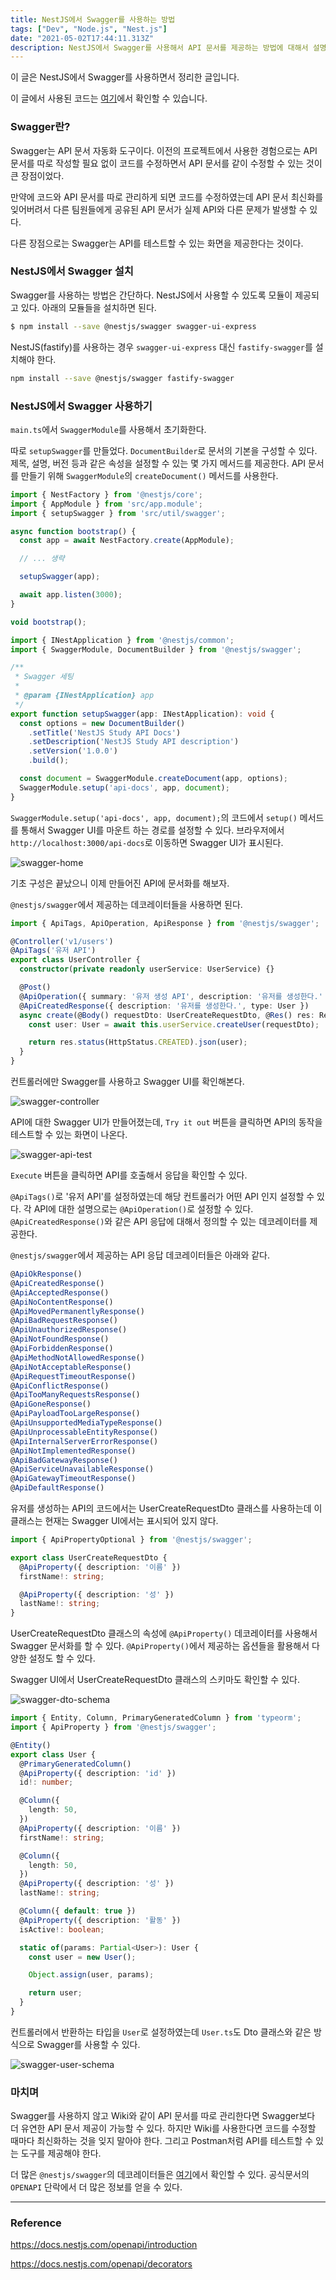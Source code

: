 ```yaml
---
title: NestJS에서 Swagger를 사용하는 방법
tags: ["Dev", "Node.js", "Nest.js"]
date: "2021-05-02T17:44:11.313Z"
description: NestJS에서 Swagger를 사용해서 API 문서를 제공하는 방법에 대해서 설명합니다.
---
```


이 글은 NestJS에서 Swagger를 사용하면서 정리한 글입니다.

이 글에서 사용된 코드는 [여기](https://github.com/JHyeok/nestjs-api-example)에서 확인할 수 있습니다.

### Swagger란?

Swagger는 API 문서 자동화 도구이다. 이전의 프로젝트에서 사용한 경험으로는 API 문서를 따로 작성할 필요 없이 코드를 수정하면서 API 문서를 같이 수정할 수 있는 것이 큰 장점이었다.

만약에 코드와 API 문서를 따로 관리하게 되면 코드를 수정하였는데 API 문서 최신화를 잊어버려서 다른 팀원들에게 공유된 API 문서가 실제 API와 다른 문제가 발생할 수 있다.

다른 장점으로는 Swagger는 API를 테스트할 수 있는 화면을 제공한다는 것이다.

### NestJS에서 Swagger 설치

Swagger를 사용하는 방법은 간단하다. NestJS에서 사용할 수 있도록 모듈이 제공되고 있다. 아래의 모듈들을 설치하면 된다.

```bash
$ npm install --save @nestjs/swagger swagger-ui-express
```

NestJS(fastify)를 사용하는 경우 `swagger-ui-express` 대신 `fastify-swagger`를 설치해야 한다.

```bash
npm install --save @nestjs/swagger fastify-swagger
```

### NestJS에서 Swagger 사용하기

`main.ts`에서 `SwaggerModule`를 사용해서 초기화한다.

따로 `setupSwagger`를 만들었다. `DocumentBuilder`로 문서의 기본을 구성할 수 있다. 제목, 설명, 버전 등과 같은 속성을 설정할 수 있는 몇 가지 메서드를 제공한다. API 문서를 만들기 위해 `SwaggerModule`의 `createDocument()` 메서드를 사용한다.

```typescript
import { NestFactory } from '@nestjs/core';
import { AppModule } from 'src/app.module';
import { setupSwagger } from 'src/util/swagger';

async function bootstrap() {
  const app = await NestFactory.create(AppModule);

  // ... 생략

  setupSwagger(app);

  await app.listen(3000);
}

void bootstrap();
```

```typescript
import { INestApplication } from '@nestjs/common';
import { SwaggerModule, DocumentBuilder } from '@nestjs/swagger';

/**
 * Swagger 세팅
 *
 * @param {INestApplication} app
 */
export function setupSwagger(app: INestApplication): void {
  const options = new DocumentBuilder()
    .setTitle('NestJS Study API Docs')
    .setDescription('NestJS Study API description')
    .setVersion('1.0.0')
    .build();

  const document = SwaggerModule.createDocument(app, options);
  SwaggerModule.setup('api-docs', app, document);
}
```

`SwaggerModule.setup('api-docs', app, document);`의 코드에서 `setup()` 메서드를 통해서 Swagger UI를 마운트 하는 경로를 설정할 수 있다. 브라우저에서 `http://localhost:3000/api-docs`로 이동하면 Swagger UI가 표시된다.

![swagger-home](./swagger-home.png)

기초 구성은 끝났으니 이제 만들어진 API에 문서화를 해보자.

`@nestjs/swagger`에서 제공하는 데코레이터들을 사용하면 된다.

```typescript 
import { ApiTags, ApiOperation, ApiResponse } from '@nestjs/swagger';

@Controller('v1/users')
@ApiTags('유저 API')
export class UserController {
  constructor(private readonly userService: UserService) {}

  @Post()
  @ApiOperation({ summary: '유저 생성 API', description: '유저를 생성한다.' })
  @ApiCreatedResponse({ description: '유저를 생성한다.', type: User })
  async create(@Body() requestDto: UserCreateRequestDto, @Res() res: Response) {
    const user: User = await this.userService.createUser(requestDto);

    return res.status(HttpStatus.CREATED).json(user);
  }
}
```

컨트롤러에만 Swagger를 사용하고 Swagger UI를 확인해본다.

![swagger-controller](./swagger-controller.png)

API에 대한 Swagger UI가 만들어졌는데, `Try it out` 버튼을 클릭하면 API의 동작을 테스트할 수 있는 화면이 나온다.

![swagger-api-test](./swagger-api-test.png)

`Execute` 버튼을 클릭하면 API를 호출해서 응답을 확인할 수 있다.

`@ApiTags()`로 '유저 API'를 설정하였는데 해당 컨트롤러가 어떤 API 인지 설정할 수 있다. 각 API에 대한 설명으로는 `@ApiOperation()`로 설정할 수 있다. `@ApiCreatedResponse()`와 같은 API 응답에 대해서 정의할 수 있는 데코레이터를 제공한다.

`@nestjs/swagger`에서 제공하는 API 응답 데코레이터들은 아래와 같다.

```typescript
@ApiOkResponse()
@ApiCreatedResponse()
@ApiAcceptedResponse()
@ApiNoContentResponse()
@ApiMovedPermanentlyResponse()
@ApiBadRequestResponse()
@ApiUnauthorizedResponse()
@ApiNotFoundResponse()
@ApiForbiddenResponse()
@ApiMethodNotAllowedResponse()
@ApiNotAcceptableResponse()
@ApiRequestTimeoutResponse()
@ApiConflictResponse()
@ApiTooManyRequestsResponse()
@ApiGoneResponse()
@ApiPayloadTooLargeResponse()
@ApiUnsupportedMediaTypeResponse()
@ApiUnprocessableEntityResponse()
@ApiInternalServerErrorResponse()
@ApiNotImplementedResponse()
@ApiBadGatewayResponse()
@ApiServiceUnavailableResponse()
@ApiGatewayTimeoutResponse()
@ApiDefaultResponse()
```

유저를 생성하는 API의 코드에서는 UserCreateRequestDto 클래스를 사용하는데 이 클래스는 현재는 Swagger UI에서는 표시되어 있지 않다.

```typescript
import { ApiPropertyOptional } from '@nestjs/swagger';

export class UserCreateRequestDto {
  @ApiProperty({ description: '이름' })
  firstName!: string;

  @ApiProperty({ description: '성' })
  lastName!: string;
}
```

UserCreateRequestDto 클래스의 속성에 `@ApiProperty()` 데코레이터를 사용해서 Swagger 문서화를 할 수 있다. `@ApiProperty()`에서 제공하는 옵션들을 활용해서 다양한 설정도 할 수 있다. 

Swagger UI에서 UserCreateRequestDto 클래스의 스키마도 확인할 수 있다.

![swagger-dto-schema](./swagger-dto-schema.png)

```typescript
import { Entity, Column, PrimaryGeneratedColumn } from 'typeorm';
import { ApiProperty } from '@nestjs/swagger';

@Entity()
export class User {
  @PrimaryGeneratedColumn()
  @ApiProperty({ description: 'id' })
  id!: number;

  @Column({
    length: 50,
  })
  @ApiProperty({ description: '이름' })
  firstName!: string;

  @Column({
    length: 50,
  })
  @ApiProperty({ description: '성' })
  lastName!: string;

  @Column({ default: true })
  @ApiProperty({ description: '활동' })
  isActive!: boolean;

  static of(params: Partial<User>): User {
    const user = new User();

    Object.assign(user, params);

    return user;
  }
}
```

컨트롤러에서 반환하는 타입을 `User`로 설정하였는데 `User.ts`도 Dto 클래스와 같은 방식으로 Swagger를 사용할 수 있다.

![swagger-user-schema](./swagger-user-schema.png)

### 마치며

Swagger를 사용하지 않고 Wiki와 같이 API 문서를 따로 관리한다면 Swagger보다 더 유연한 API 문서 제공이 가능할 수 있다. 하지만 Wiki를 사용한다면 코드를 수정할 때마다 최신화하는 것을 잊지 말아야 한다. 그리고 Postman처럼 API를 테스트할 수 있는 도구를 제공해야 한다.

더 많은 `@nestjs/swagger`의 데코레이터들은 [여기](https://docs.nestjs.com/openapi/decorators)에서 확인할 수 있다. 공식문서의 `OPENAPI` 단락에서 더 많은 정보를 얻을 수 있다.

---
### Reference

https://docs.nestjs.com/openapi/introduction

https://docs.nestjs.com/openapi/decorators
